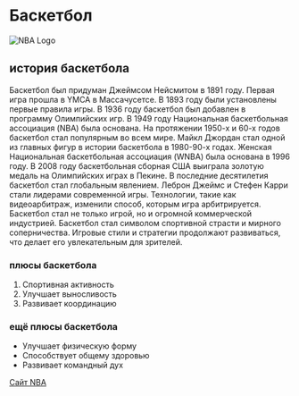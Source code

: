 # Баскетбол
![NBA Logo](https://upload.wikimedia.org/wikipedia/en/0/03/National_Basketball_Association_logo.svg)

## история баскетбола
Баскетбол был придуман Джеймсом Нейсмитом в 1891 году.
Первая игра прошла в YMCA в Массачусетсе.
В 1893 году были установлены первые правила игры.
В 1936 году баскетбол был добавлен в программу Олимпийских игр.
В 1949 году Национальная баскетбольная ассоциация (NBA) была основана.
На протяжении 1950-х и 60-х годов баскетбол стал популярным во всем мире.
Майкл Джордан стал одной из главных фигур в истории баскетбола в 1980-90-х годах.
Женская Национальная баскетбольная ассоциация (WNBA) была основана в 1996 году.
В 2008 году баскетбольная сборная США выиграла золотую медаль на Олимпийских играх в Пекине.
В последние десятилетия баскетбол стал глобальным явлением.
Леброн Джеймс и Стефен Карри стали лидерами современной игры.
Технологии, такие как видеоарбитраж, изменили способ, которым игра арбитрируется.
Баскетбол стал не только игрой, но и огромной коммерческой индустрией.
Баскетбол стал символом спортивной страсти и мирного соперничества.
Игровые стили и стратегии продолжают развиваться, что делает его увлекательным для зрителей.

### плюсы баскетбола
1. Спортивная активность
2. Улучшает выносливость
3. Развивает координацию

### ещё плюсы баскетбола
- Улучшает физическую форму
- Способствует общему здоровью
- Развивает командный дух

[Сайт NBA](http://www.nba.com)
